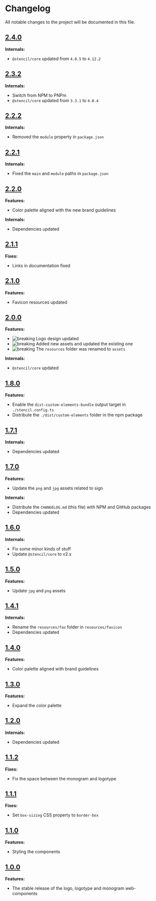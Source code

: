 # Changelog

All notable changes to the project will be documented in this file.

## [2.4.0]

**Internals:**

- `@stencil/core` updated from `4.0.5` to `4.12.2`

## [2.3.2]

**Internals:**

- Switch from NPM to PNPm
- `@stencil/core` updated from `3.3.1` to `4.0.4`

## [2.2.2]

**Internals:**

- Removed the `module` property in `package.json`

## [2.2.1]

**Internals:**

- Fixed the `main` and `module` paths in `package.json`

## [2.2.0]

**Features:**

- Color palette aligned with the new brand guidelines

**Internals:**

- Dependencies updated

## [2.1.1]

**Fixes:**

- Links in documentation fixed

## [2.1.0]

**Features:**

- Favicon resources updated

## [2.0.0]

**Features:**

- ![breaking] Logo design updated
- ![breaking] Added new assets and updated the existing one
- ![breaking] The `resources` folder was renamed to `assets`

**Internals:**

- `@stencil/core` updated

## [1.8.0]

**Features:**

- Enable the `dist-custom-elements-bundle` output target in `./stencil.config.ts`
- Distribute the `./dist/custom-elements` folder in the npm package

## [1.7.1]

**Internals:**

- Dependencies updated

## [1.7.0]

**Features:**

- Update the `png` and `jpg` assets related to sign

**Internals:**

- Distribute the `CHANGELOG.md` (this file) with NPM and GitHub packages
- Dependencies updated

## [1.6.0]

**Internals:**

- Fix some minor kinds of stuff
- Update `@stencil/core` to v2.x

## [1.5.0]

**Features:**

- Update `jpg` and `png` assets

## [1.4.1]

**Internals:**

- Rename the `resources/fav` folder in `resources/favicon`
- Dependencies updated

## [1.4.0]

**Features:**

- Color palette aligned with brand guidelines

## [1.3.0]

**Features:**

- Expand the color palette

## [1.2.0]

**Internals:**

- Dependencies updated

## [1.1.2]

**Fixes:**

- Fix the space between the monogram and logotype

## [1.1.1]

**Fixes:**

- Set `box-sizing` CSS property to `border-box`

## [1.1.0]

**Features:**

- Styling the components

## [1.0.0]

**Features:**

- The stable release of the logo, logotype and monogram web-components

[2.4.0]: https://github.com/giotramu/logo/releases/tag/2.4.0
[2.3.2]: https://github.com/giotramu/logo/releases/tag/2.3.2
[2.2.2]: https://github.com/giotramu/logo/releases/tag/2.2.2
[2.2.1]: https://github.com/giotramu/logo/releases/tag/2.2.1
[2.2.0]: https://github.com/giotramu/logo/releases/tag/2.2.0
[2.1.1]: https://github.com/giotramu/logo/releases/tag/2.1.1
[2.1.0]: https://github.com/giotramu/logo/releases/tag/2.1.0
[2.0.0]: https://github.com/giotramu/logo/releases/tag/2.0.0
[1.8.0]: https://github.com/giotramu/logo/releases/tag/1.8.0
[1.7.1]: https://github.com/giotramu/logo/releases/tag/1.7.1
[1.7.0]: https://github.com/giotramu/logo/releases/tag/1.7.0
[1.6.0]: https://github.com/giotramu/logo/releases/tag/1.6.0
[1.5.0]: https://github.com/giotramu/logo/releases/tag/1.5.0
[1.4.1]: https://github.com/giotramu/logo/releases/tag/1.4.1
[1.4.0]: https://github.com/giotramu/logo/releases/tag/1.4.0
[1.3.0]: https://github.com/giotramu/logo/releases/tag/1.3.0
[1.2.0]: https://github.com/giotramu/logo/releases/tag/1.2.0
[1.1.2]: https://github.com/giotramu/logo/releases/tag/1.1.2
[1.1.1]: https://github.com/giotramu/logo/releases/tag/1.1.1
[1.1.0]: https://github.com/giotramu/logo/releases/tag/1.1.0
[1.0.0]: https://github.com/giotramu/logo/releases/tag/1.0.0
[breaking]: https://shields.io/badge/-breaking-FFFACD?style=flat-square
